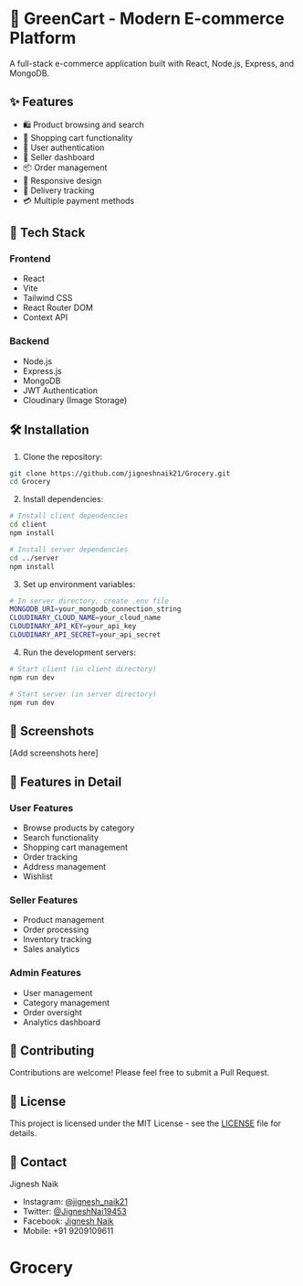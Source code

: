# 🛒 GreenCart - Modern E-commerce Platform

A full-stack e-commerce application built with React, Node.js, Express, and MongoDB.

## ✨ Features

- 🛍️ Product browsing and search
- 🛒 Shopping cart functionality
- 👤 User authentication
- 🏪 Seller dashboard
- 📦 Order management
- 📱 Responsive design
- 🚚 Delivery tracking
- 💳 Multiple payment methods

## 🚀 Tech Stack

### Frontend

- React
- Vite
- Tailwind CSS
- React Router DOM
- Context API

### Backend

- Node.js
- Express.js
- MongoDB
- JWT Authentication
- Cloudinary (Image Storage)

## 🛠️ Installation

1. Clone the repository:

```bash
git clone https://github.com/jigneshnaik21/Grocery.git
cd Grocery
```

2. Install dependencies:

```bash
# Install client dependencies
cd client
npm install

# Install server dependencies
cd ../server
npm install
```

3. Set up environment variables:

```bash
# In server directory, create .env file
MONGODB_URI=your_mongodb_connection_string
CLOUDINARY_CLOUD_NAME=your_cloud_name
CLOUDINARY_API_KEY=your_api_key
CLOUDINARY_API_SECRET=your_api_secret
```

4. Run the development servers:

```bash
# Start client (in client directory)
npm run dev

# Start server (in server directory)
npm run dev
```

## 📱 Screenshots

[Add screenshots here]

## 🌟 Features in Detail

### User Features

- Browse products by category
- Search functionality
- Shopping cart management
- Order tracking
- Address management
- Wishlist

### Seller Features

- Product management
- Order processing
- Inventory tracking
- Sales analytics

### Admin Features

- User management
- Category management
- Order oversight
- Analytics dashboard

## 🤝 Contributing

Contributions are welcome! Please feel free to submit a Pull Request.

## 📄 License

This project is licensed under the MIT License - see the [LICENSE](LICENSE) file for details.

## 👤 Contact

Jignesh Naik

- Instagram: [@jignesh_naik21](http://instagram.com/jignesh_naik21/)
- Twitter: [@JigneshNai19453](https://x.com/JigneshNai19453)
- Facebook: [Jignesh Naik](https://www.facebook.com/jignesh.naik.357)
- Mobile: +91 9209109611
# Grocery
